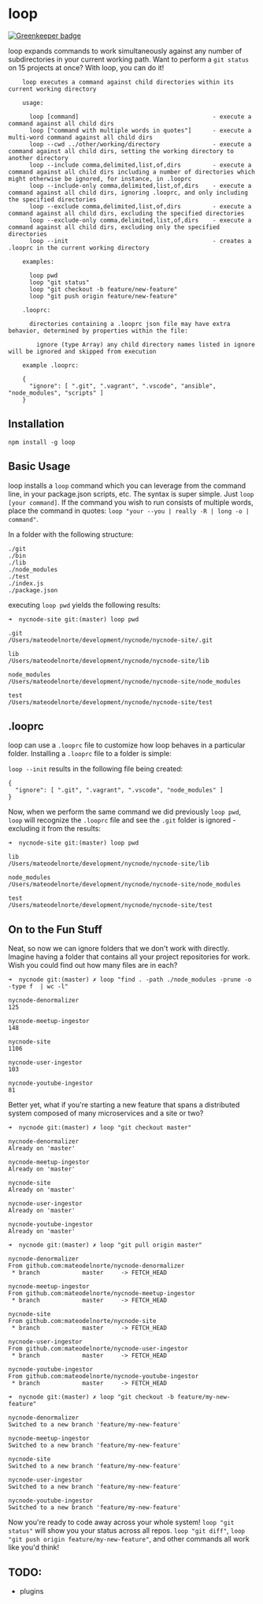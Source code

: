 # loop

[![Greenkeeper badge](https://badges.greenkeeper.io/mateodelnorte/loop.svg)](https://greenkeeper.io/)

loop expands commands to work simultaneously against any number of subdirectories in your current working path. Want to perform a `git status` on 15 projects at once? With loop, you can do it!

```
    loop executes a command against child directories within its current working directory

    usage:

      loop [command]                                      - execute a command against all child dirs
      loop ["command with multiple words in quotes"]      - execute a multi-word command against all child dirs
      loop --cwd ../other/working/directory               - execute a command against all child dirs, setting the working directory to another directory
      loop --include comma,delimited,list,of,dirs         - execute a command against all child dirs including a number of directories which might otherwise be ignored, for instance, in .looprc
      loop --include-only comma,delimited,list,of,dirs    - execute a command against all child dirs, ignoring .looprc, and only including the specified directories
      loop --exclude comma,delimited,list,of,dirs         - execute a command against all child dirs, excluding the specified directories
      loop --exclude-only comma,delimited,list,of,dirs    - execute a command against all child dirs, excluding only the specified directories
      loop --init                                         - creates a .looprc in the current working directory

    examples:

      loop pwd
      loop "git status"
      loop "git checkout -b feature/new-feature"
      loop "git push origin feature/new-feature"

    .looprc:

      directories containing a .looprc json file may have extra behavior, determined by properties within the file:

        ignore (type Array) any child directory names listed in ignore will be ignored and skipped from execution

    example .looprc:

    {
      "ignore": [ ".git", ".vagrant", ".vscode", "ansible", "node_modules", "scripts" ]
    }
```

## Installation

`npm install -g loop`

## Basic Usage

loop installs a `loop` command which you can leverage from the command line, in your package.json scripts, etc. The syntax is super simple. Just `loop [your command]`. If the command you wish to run consists of multiple words, place the command in quotes: `loop "your --you | really -R | long -o | command"`. 

In a folder with the following structure: 
```
./git
./bin
./lib
./node_modules
./test
./index.js
./package.json
```

executing `loop pwd` yields the following results: 
```
➜  nycnode-site git:(master) loop pwd

.git
/Users/mateodelnorte/development/nycnode/nycnode-site/.git

lib
/Users/mateodelnorte/development/nycnode/nycnode-site/lib

node_modules
/Users/mateodelnorte/development/nycnode/nycnode-site/node_modules

test
/Users/mateodelnorte/development/nycnode/nycnode-site/test
```

## .looprc

loop can use a `.looprc` file to customize how loop behaves in a particular folder. Installing a `.looprc` file to a folder is simple: 

`loop --init` results in the following file being created: 

```
{
  "ignore": [ ".git", ".vagrant", ".vscode", "node_modules" ]
}
```

Now, when we perform the same command we did previously `loop pwd`, `loop` will recognize the `.looprc` file and see the `.git` folder is ignored - excluding it from the results: 
```
➜  nycnode-site git:(master) loop pwd

lib
/Users/mateodelnorte/development/nycnode/nycnode-site/lib

node_modules
/Users/mateodelnorte/development/nycnode/nycnode-site/node_modules

test
/Users/mateodelnorte/development/nycnode/nycnode-site/test
```

## On to the Fun Stuff

Neat, so now we can ignore folders that we don't work with directly. Imagine having a folder that contains all your project repositories for work. Wish you could find out how many files are in each? 
```
➜  nycnode git:(master) ✗ loop "find . -path ./node_modules -prune -o -type f  | wc -l"

nycnode-denormalizer
125

nycnode-meetup-ingestor
148

nycnode-site
1106

nycnode-user-ingestor
103

nycnode-youtube-ingestor
81
```

Better yet, what if you're starting a new feature that spans a distributed system composed of many microservices and a site or two? 

```
➜  nycnode git:(master) ✗ loop "git checkout master"

nycnode-denormalizer
Already on 'master'

nycnode-meetup-ingestor
Already on 'master'

nycnode-site
Already on 'master'

nycnode-user-ingestor
Already on 'master'

nycnode-youtube-ingestor
Already on 'master'

➜  nycnode git:(master) ✗ loop "git pull origin master"

nycnode-denormalizer
From github.com:mateodelnorte/nycnode-denormalizer
 * branch            master     -> FETCH_HEAD

nycnode-meetup-ingestor
From github.com:mateodelnorte/nycnode-meetup-ingestor
 * branch            master     -> FETCH_HEAD

nycnode-site
From github.com:mateodelnorte/nycnode-site
 * branch            master     -> FETCH_HEAD

nycnode-user-ingestor
From github.com:mateodelnorte/nycnode-user-ingestor
 * branch            master     -> FETCH_HEAD

nycnode-youtube-ingestor
From github.com:mateodelnorte/nycnode-youtube-ingestor
 * branch            master     -> FETCH_HEAD
 
➜  nycnode git:(master) ✗ loop "git checkout -b feature/my-new-feature"

nycnode-denormalizer
Switched to a new branch 'feature/my-new-feature'

nycnode-meetup-ingestor
Switched to a new branch 'feature/my-new-feature'

nycnode-site
Switched to a new branch 'feature/my-new-feature'

nycnode-user-ingestor
Switched to a new branch 'feature/my-new-feature'

nycnode-youtube-ingestor
Switched to a new branch 'feature/my-new-feature'
```

Now you're ready to code away across your whole system! `loop "git status"` will show you your status across all repos. `loop "git diff"`, `loop "git push origin feature/my-new-feature"`, and other commands all work like you'd think!

## TODO: 
- plugins
